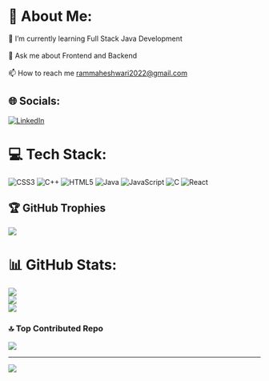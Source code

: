 # 💫 About Me:
🌱 I’m currently learning Full Stack Java Development<br><br>💬 Ask me about Frontend and Backend<br><br>📫 How to reach me rammaheshwari2022@gmail.com


## 🌐 Socials:
[![LinkedIn](https://img.shields.io/badge/LinkedIn-%230077B5.svg?logo=linkedin&logoColor=white)](https://linkedin.com/in/www.linkedin.com/in/ram-maheshwari-38152526a) 

# 💻 Tech Stack:
![CSS3](https://img.shields.io/badge/css3-%231572B6.svg?style=for-the-badge&logo=css3&logoColor=white) ![C++](https://img.shields.io/badge/c++-%2300599C.svg?style=for-the-badge&logo=c%2B%2B&logoColor=white) ![HTML5](https://img.shields.io/badge/html5-%23E34F26.svg?style=for-the-badge&logo=html5&logoColor=white) ![Java](https://img.shields.io/badge/java-%23ED8B00.svg?style=for-the-badge&logo=openjdk&logoColor=white) ![JavaScript](https://img.shields.io/badge/javascript-%23323330.svg?style=for-the-badge&logo=javascript&logoColor=%23F7DF1E) ![C](https://img.shields.io/badge/c-%2300599C.svg?style=for-the-badge&logo=c&logoColor=white) ![React](https://img.shields.io/badge/react-%2320232a.svg?style=for-the-badge&logo=react&logoColor=%2361DAFB)

## 🏆 GitHub Trophies
![](https://github-profile-trophy.vercel.app/?username=rammaheshwari2003&theme=radical&no-frame=false&no-bg=true&margin-w=4)

# 📊 GitHub Stats:
![](https://github-readme-stats.vercel.app/api?username=rammaheshwari2003&theme=github_dark&hide_border=false&include_all_commits=false&count_private=false)<br/>
![](https://github-readme-streak-stats.herokuapp.com/?user=rammaheshwari2003&theme=github_dark&hide_border=false)<br/>
![](https://github-readme-stats.vercel.app/api/top-langs/?username=rammaheshwari2003&theme=github_dark&hide_border=false&include_all_commits=false&count_private=false&layout=compact)



### 🔝 Top Contributed Repo
![](https://github-contributor-stats.vercel.app/api?username=rammaheshwari2003&limit=5&theme=transparent&combine_all_yearly_contributions=true)

---
[![](https://visitcount.itsvg.in/api?id=rammaheshwari2003&icon=5&color=3)](https://visitcount.itsvg.in)

<!-- Proudly created with GPRM ( https://gprm.itsvg.in ) -->
 
